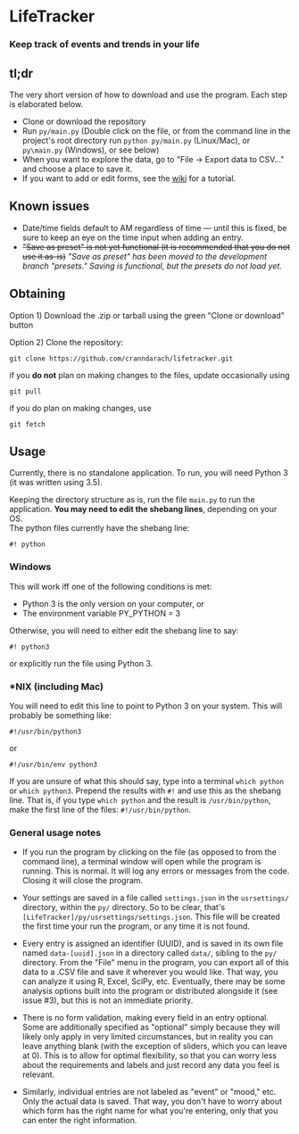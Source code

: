 # LifeTracker
### Keep track of events and trends in your life

## tl;dr

The very short version of how to download and use the program. Each step is elaborated below.

* Clone or download the repository
* Run `py/main.py` (Double click on the file, or from the command line in the project's root directory run `python py/main.py` (Linux/Mac), or `py\main.py` (Windows), or see below)
* When you want to explore the data, go to "File -> Export data to CSV..." and choose a place to save it.
* If you want to add or edit forms, see the [wiki](https://github.com/cranndarach/lifetracker/wiki) for a tutorial.

## Known issues

* Date/time fields default to AM regardless of time &mdash; until this is fixed, be sure to keep an eye on the time input when adding an entry.
* ~~"Save as preset" is not yet functional (it is recommended that you do not use it as-is)~~ *"Save as preset" has been moved to the development branch "presets." Saving is functional, but the presets do not load yet.*

## Obtaining

Option 1) Download the .zip or tarball using the green "Clone or download" button

Option 2) Clone the repository:

```
git clone https://github.com/cranndarach/lifetracker.git
```

 if you **do not** plan on making changes to the files, update occasionally using

 ```
 git pull
 ```

 if you do plan on making changes, use

 ```
 git fetch
 ```

## Usage

Currently, there is no standalone application. To run, you will need Python 3 (it was written using 3.5).

Keeping the directory structure as is, run the file `main.py` to run the application. **You may need to edit the shebang lines**, depending on your OS.  
The python files currently have the shebang line:

```
#! python
```

### Windows
This will work iff one of the following conditions is met:

* Python 3 is the only version on your computer, or
* The environment variable PY_PYTHON = 3

Otherwise, you will need to either edit the shebang line to say:

```
#! python3
```

or explicitly run the file using Python 3.

### \*NIX (including Mac)
You will need to edit this line to point to Python 3 on your system. This will probably be something like:

```
#!/usr/bin/python3
```

or

```
#!/usr/bin/env python3
```

If you are unsure of what this should say, type into a terminal `which python` or `which python3`. Prepend the results with `#!` and use this as the shebang line. That is, if you type `which python` and the result is `/usr/bin/python`, make the first line of the files: `#!/usr/bin/python`.

### General usage notes

* If you run the program by clicking on the file (as opposed to from the command line), a terminal window will open while the program is running. This is normal. It will log any errors or messages from the code. Closing it will close the program.

* Your settings are saved in a file called `settings.json` in the `usrsettings/` directory, within the `py/` directory. So to be clear, that's `[LifeTracker]/py/usrsettings/settings.json`. This file will be created the first time your run the program, or any time it is not found.

* Every entry is assigned an identifier (UUID), and is saved in its own file named `data-[uuid].json` in a directory called `data/`, sibling to the `py/` directory. From the "File" menu in the program, you can export all of this data to a .CSV file and save it wherever you would like. That way, you can analyze it using R, Excel, SciPy, etc. Eventually, there may be some analysis options built into the program or distributed alongside it (see issue #3), but this is not an immediate priority.

* There is no form validation, making every field in an entry optional. Some are additionally specified as "optional" simply because they will likely only apply in very limited circumstances, but in reality you can leave anything blank (with the exception of sliders, which you can leave at 0). This is to allow for optimal flexibility, so that you can worry less about the requirements and labels and just record any data you feel is relevant.

* Similarly, individual entries are not labeled as "event" or "mood," etc. Only the actual data is saved. That way, you don't have to worry about which form has the right name for what you're entering, only that you can enter the right information.
